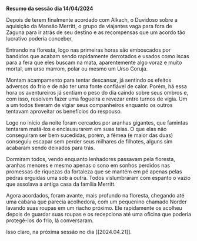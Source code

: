 **Resumo da sessão dia 14/04/2024**

Depois de terem finalmente acordado com Alkach, o Duvidoso sobre a aquisição da Mansão Merritt, o grupo de viajantes vaga para fora de Zaguna para ir atrás de seu destino e as recompensas que um acordo tão lucrativo poderia conceber.

Entrando na floresta, logo nas primeiras horas são emboscados por bandidos que acabam sendo rapidamente derrotados e usados como iscas para a fera que eles buscam na mata, aparentemente algo voraz e muito mortal, um urso marrom, polar ou mesmo um Urso Coruja.

Montam acampamento para tentar descansar, já sentindo os efeitos adversos do frio e de não ter uma fonte confiável de calor. Porém, há essa hora os aventureiros já sentiam o peso do dia caindo sobre seus ombros e, com isso, resolvem fazer uma fogueira e revezar entre turnos de vigia. Um a um todos tiveram de vigiar seus companheiros enquanto os outros tentavam aproveitar os benefícios do respouso.

Logo no início da noite foram cercados por aranhas gigantes, que famintas tentaram matá-los e enclausurarem em suas teias. O que elas não conseguiram ser bem sucedidas, porém, a fêmea (e maior das duas) conseguiu escapar sem perder seus milhares de filhotes, alguns sim acabaram sendo deixados para trás.

Dormiram todos, vendo enquanto lenhadores passavam pela floresta, aranhas menores e mesmo apenas o sono em sonhos perdidos nas promessas de riquezas da fortaleza que se mantém em pé apenas pelas pedras erguidas uma sob a outra. Todos vislumbraram com espanto o vazio que assolava a antiga casa da família Merritt.

Agora acordados, foram avante, mais profundo na floresta, chegando até uma cabana que parecia acolhedora, com um pequenino chamado Norder lavando suas roupas em um riacho próximo. Ele rapidamente os acolheu depois de guardar suas roupas e os recepciona até uma oficina que poderia protegê-los do frio, lá conversaram.

Isso claro, na próxima sessão no dia [[2024.04.21]].


